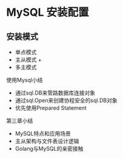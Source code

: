 # MySQL 安装配置

## 安装模式
+ 单点模式
+ 主从模式
    +
+ 多主模式

使用Mysql小结
+ 通过sql.DB来管路数据库连接对象
+ 通过sql.Open来创建协程安全的sql.DB对象
+ 优先使用Prepared Statement

第三章小结
+ MySQL特点和应用场景
+ 主从架构与文件表设计逻辑
+ Golang与MySQL的亲密接触